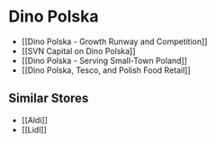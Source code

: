 # Dino Polska
- [[Dino Polska - Growth Runway and Competition]]
- [[SVN Capital on Dino Polska]] 
- [[Dino Polska - Serving Small-Town Poland]]
- [[Dino Polska, Tesco, and Polish Food Retail]]



## Similar Stores
- [[Aldi]]
- [[Lidl]]
